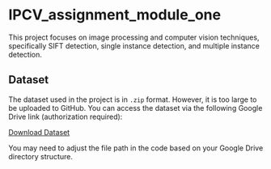 # IPCV_assignment_module_one

This project focuses on image processing and computer vision techniques, specifically SIFT detection, single instance detection, and multiple instance detection.

## Dataset

The dataset used in the project is in `.zip` format. However, it is too large to be uploaded to GitHub. You can access the dataset via the following Google Drive link (authorization required):

[Download Dataset](https://drive.google.com/file/d/1jid5VEelraAZyxhv4B2_abE6TnXWANA2/view?usp=sharing)

You may need to adjust the file path in the code based on your Google Drive directory structure.
